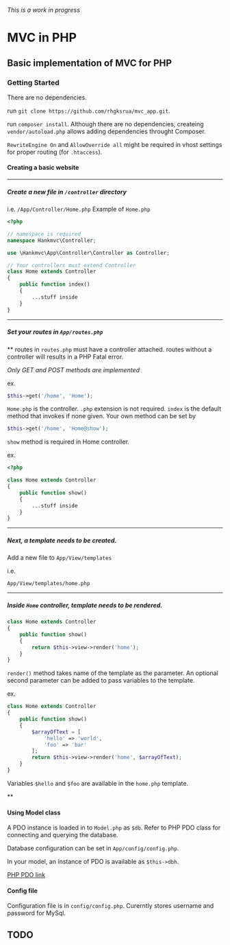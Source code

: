
_This is a work in progress_

# MVC in PHP


## Basic implementation of MVC for PHP

### Getting Started

There are no dependencies.

run `git clone https://github.com/rhgksrua/mvc_app.git`.

run `composer install`. Although there are no dependencies, createing `vendor/autoload.php` allows adding dependencies throught Composer.

`RewriteEngine On` and `AllowOverride all` might be required in vhost settings for proper routing (for `.htaccess`).

#### Creating a basic website
---

##### Create a new file in `/controller` directory

i.e. `/App/Controller/Home.php`
Example of `Home.php`
```php
<?php

// namespace is required
namespace Hankmvc\Controller;

use \Hankmvc\App\Controller\Controller as Controller;

// Your controllers must extend Controller
class Home extends Controller
{
    public function index()
    {
        ...stuff inside
    }
}
```
***

##### Set your routes in `App/routes.php`

** routes in `routes.php` must have a controller attached.  routes without a controller will results in a PHP Fatal error.

*Only GET and POST methods are implemented*

ex.

```php
$this->get('/home', 'Home');
```
`Home.php` is the controller. `.php` extension is not required.
`index` is the default method that invokes if none given.
Your own method can be set by
```php
$this->get('/home', 'Home@show');
```
`show` method is required in Home controller.

ex.
```php
<?php

class Home extends Controller
{
    public function show()
    {
        ...stuff inside
    }
}
```
***
##### Next, a template needs to be created.

Add a new file to `App/View/templates`

i.e.

`App/View/templates/home.php`

***
##### Inside `Home` controller, template needs to be rendered.
```php
class Home extends Controller
{
    public function show()
    {
        return $this->view->render('home');
    }
}
```
`render()` method takes name of the template as the parameter.
An optional second parameter can be added to pass variables to the template.

ex.
```php
class Home extends Controller
{
    public function show()
    {
        $arrayOfText = [
            'hello' => 'world',
            'foo' => 'bar'
        ];
        return $this->view->render('home', $arrayOfText);
    }
}
```

Variables `$hello` and `$foo` are available in the `home.php` template.

**
#### Using Model class
A PDO instance is loaded in to `Model.php` as `$db`.  Refer to PHP PDO class for connecting and querying the database. 

Database configuration can be set in `App/config/config.php`.

In your model, an instance of PDO is available as `$this->dbh`.

[PHP PDO link](http://php.net/manual/en/book.pdo.php)

#### Config file

Configuration file is in `config/config.php`.  Curerntly stores username and password for MySql.

## TODO

